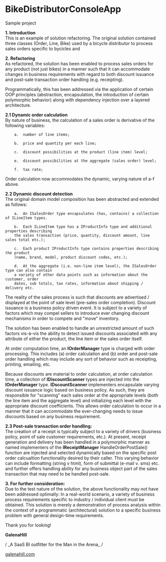 # BikeDistributorConsoleApp
Sample project 

**1. Introduction**  
This is an example of solution refactoring.  The original solution contained three classes (Order, Line, Bike) used by a bicycle distributor to process sales orders specific to bycicles and 

**2. Refactoring**  
As refactored, the solution has been enabled to process sales orders for any product (not just bikes) in a manner such that it can accommodate changes in business requirements with regard to both discount issuance and post-sale transaction order handling (e.g. receipting).

Programmatically, this has been addressed via the application of certain OOP principles (abstraction, encapsulation, the introduction of certain polymorphic behavior) along with dependency injection over a layered architecture.

**2.1 Dynamic order calculation**  
By nature of business, the calculation of a sales order is derivative of the following variables:

        a.  number of line items;

        b.  price and quantity per each line;

        c.  discount possibilities at the product (line item) level;

        e.  discount possibilities at the aggregate (sales order) level;

        f.  tax rate;


Order calculation now accommodates the dynamic, varying nature of a-f above.

**2.2 Dynamic discount detection**  
The original domain model composition has been abstracted and extended as follows:

        a.  An ISalesOrder type encapsulates (has, contains) a collection of ILineItem types.

        b.  Each ILineItem type has a IProductInfo type and additional properties describing 
        the sales transaction (price, quantity, discount amount, line sales total etc.);

        c.  Each product IProductInfo type contains properties describing the product 
        (name, brand, model, product discount codes, etc.);

        d.  At the aggregate (i.e. non-line item level), the ISalesOrder type can also contain
        a variety of other data points such as information about the customer, order 
        dates, sub totals, tax rates, information about shipping / delivery etc.

The reality of the sales process is such that discounts are advertised / displayed at the point of sale level (pre-sales order completion).  Discount issuance is a business policy driven event. It is subject to a variety of factors which may compel sellers to introduce ever changing discount mechanisms in order to compete and &quot;move&quot; inventory.

The solution has been enabled to handle an unrestricted amount of such factors vis-à-vis the ability to detect issued discounts associated with any attribute of either the product, the line item or the sales order itself.

At order computation time, an **IOrderManager** type is charged with order processing.  This includes (a) order calculation and (b) order and post-sale order handling which may include any sort of behavior such as receipting, printing, emailing, etc.

Because discounts are material to order calculation, at order calculation time, a collection of **IDiscountScanner** types are injected into the **IOrderManager** type.   **IDscountScanner** implementers encapsulate varying discount issuance logic based on business policy.  As such, they are responsible for &quot;scanning&quot; each sales order at the appropriate levels (both the line item and the aggregate level) and initializing each level with the appropriate discount coefficients.  This allows order calculation to occur in a manner that it can accommodate the ever-changing needs to issue discounts based on any business requirement.

**2.3 Post-sale transaction order handling:**  
The creation of a receipt is typically subject to a variety of drivers (business policy, point of sale customer requirements, etc.).  At present, receipt generation and delivery has been handled in a polymorphic manner as named implementers of the **IReceiptManager** HandleOrderPostSale() function are injected and selected dynamically based on the specific post order calcualtion functionality desired by their caller. This varying behavior can include formatting (string v html), form of submittal (e-mail v. sms) etc. and further offers handling ability for any business object part of the sales transaction that may need to be handled post-sale.

**3. For further consideration:**  
Due to the test nature of the solution, the above functionality may not have been addressed optimally:  In a real-world scenario, a variety of business process requirements specific to industry / individual client must be obtained.  This solution is merely a demonstration of process analysis within the context of a programmatic (architectural) solution to a specific business problem with general design-time requirements.

Thank you for looking!

**GalenaHill**

/ \_A SaaS BI outfitter for the Man in the Arena\_ /

[galenahill.com](http://www.galenahill.com)